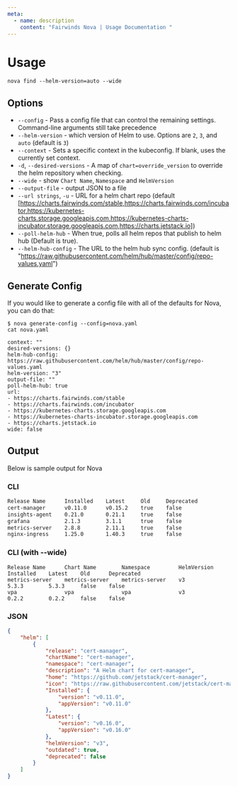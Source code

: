 ```yaml
---
meta:
  - name: description
    content: "Fairwinds Nova | Usage Documentation "
---
```

# Usage

```
nova find --helm-version=auto --wide
```

## Options
* `--config` - Pass a config file that can control the remaining settings. Command-line arguments still take precedence
* `--helm-version` - which version of Helm to use. Options are `2`, `3`, and `auto` (default is `3`)
* `--context` - Sets a specific context in the kubeconfig. If blank, uses the currently set context.
* `-d`, `--desired-versions` - A map of `chart=override_version` to override the helm repository when checking.
* `--wide` - show `Chart Name`,  `Namespace` and `HelmVersion`
* `--output-file` - output JSON to a file
* `--url strings`, `-u` - URL for a helm chart repo (default [https://charts.fairwinds.com/stable,https://charts.fairwinds.com/incubator,https://kubernetes-charts.storage.googleapis.com,https://kubernetes-charts-incubator.storage.googleapis.com,https://charts.jetstack.io])
* `--poll-helm-hub` - When true, polls all helm repos that publish to helm hub (Default is true).
* `--helm-hub-config` - The URL to the helm hub sync config. (default is "https://raw.githubusercontent.com/helm/hub/master/config/repo-values.yaml")

## Generate Config

If you would like to generate a config file with all of the defaults for Nova, you can do that:

```
$ nova generate-config --config=nova.yaml
cat nova.yaml

context: ""
desired-versions: {}
helm-hub-config: https://raw.githubusercontent.com/helm/hub/master/config/repo-values.yaml
helm-version: "3"
output-file: ""
poll-helm-hub: true
url:
- https://charts.fairwinds.com/stable
- https://charts.fairwinds.com/incubator
- https://kubernetes-charts.storage.googleapis.com
- https://kubernetes-charts-incubator.storage.googleapis.com
- https://charts.jetstack.io
wide: false
```

## Output
Below is sample output for Nova

### CLI
```bash
Release Name      Installed    Latest     Old     Deprecated
cert-manager      v0.11.0      v0.15.2    true    false
insights-agent    0.21.0       0.21.1     true    false
grafana           2.1.3        3.1.1      true    false
metrics-server    2.8.8        2.11.1     true    false
nginx-ingress     1.25.0       1.40.3     true    false
```

### CLI (with --wide)

```
Release Name      Chart Name        Namespace         HelmVersion    Installed    Latest    Old      Deprecated
metrics-server    metrics-server    metrics-server    v3             5.3.3        5.3.3     false    false
vpa               vpa               vpa               v3             0.2.2        0.2.2     false    false
```

### JSON
```json
{
    "helm": [
        {
            "release": "cert-manager",
            "chartName": "cert-manager",
            "namespace": "cert-manager",
            "description": "A Helm chart for cert-manager",
            "home": "https://github.com/jetstack/cert-manager",
            "icon": "https://raw.githubusercontent.com/jetstack/cert-manager/master/logo/logo.png",
            "Installed": {
                "version": "v0.11.0",
                "appVersion": "v0.11.0"
            },
            "Latest": {
                "version": "v0.16.0",
                "appVersion": "v0.16.0"
            },
            "helmVersion": "v3",
            "outdated": true,
            "deprecated": false
        }
    ]
}
```
